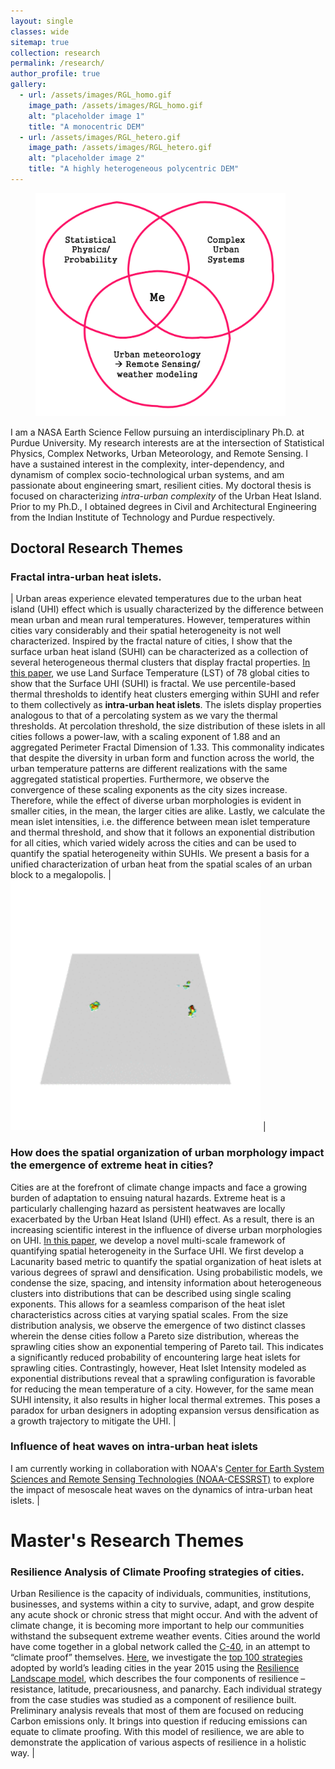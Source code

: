 ```yaml
---
layout: single
classes: wide
sitemap: true
collection: research
permalink: /research/
author_profile: true
gallery:
  - url: /assets/images/RGL_homo.gif
    image_path: /assets/images/RGL_homo.gif
    alt: "placeholder image 1"
    title: "A monocentric DEM"
  - url: /assets/images/RGL_hetero.gif
    image_path: /assets/images/RGL_hetero.gif
    alt: "placeholder image 2"
    title: "A highly heterogeneous polycentric DEM"
---
```



<figure style="width: 400px" class="align-right">
  <img src="/assets/images/Research-Venn.png" alt="Research Venn">
</figure>

I am a NASA Earth Science Fellow pursuing an interdisciplinary Ph.D. at Purdue University. My research interests are at the intersection of Statistical Physics, Complex Networks, Urban Meteorology, and Remote Sensing. I have a sustained interest in the complexity, inter-dependency, and dynamism of complex socio-technological urban systems, and am passionate about engineering smart, resilient cities. My doctoral thesis is focused on characterizing *intra-urban complexity* of the Urban Heat Island. Prior to my Ph.D., I obtained degrees in Civil and Architectural Engineering from the Indian Institute of Technology and Purdue respectively.


## Doctoral Research Themes

### Fractal intra-urban heat islets.

| Urban areas experience elevated temperatures due to the urban heat island (UHI) effect which is usually characterized by the difference between mean urban and mean rural temperatures. However, temperatures within cities vary considerably and their spatial heterogeneity is not well characterized. Inspired by the fractal nature of cities, I show that the surface urban heat island (SUHI) can be characterized as a collection of several heterogeneous thermal clusters that display fractal properties. [In this paper](https://eartharxiv.org/t9s3g/), we use Land Surface Temperature (LST) of 78 global cities to show that the Surface UHI (SUHI) is fractal. We use percentile-based thermal thresholds to identify heat clusters emerging within SUHI and refer to them collectively as **intra-urban heat islets**. The islets display properties analogous to that of a percolating system as we vary the thermal thresholds. At percolation threshold, the size distribution of these islets in all cities follows a power-law, with a scaling exponent of 1.88 and an aggregated Perimeter Fractal Dimension of 1.33. This commonality indicates that despite the diversity in urban form and function across the world, the urban temperature patterns are different realizations with the same aggregated statistical properties. Furthermore, we observe the convergence of these scaling exponents as the city sizes increase. Therefore, while the effect of diverse urban morphologies is evident in smaller cities, in the mean, the larger cities are alike. Lastly, we calculate the mean islet intensities, i.e. the difference between mean islet temperature and thermal threshold, and show that it follows an exponential distribution for all cities, which varied widely across the cities and can be used to quantify the spatial heterogeneity within SUHIs. We present a basis for a unified characterization of urban heat from the spatial scales of an urban block to a megalopolis. | <img src="/assets/images/RGL_hetero.gif" width="400px" alt=""> |

### How does the spatial organization of urban morphology impact the emergence of extreme heat in cities?

Cities are at the forefront of climate change impacts and face a growing burden of adaptation to ensuing natural hazards. Extreme heat is a particularly challenging hazard as persistent heatwaves are locally exacerbated by the Urban Heat Island (UHI) effect. As a result, there is an increasing scientific interest in the influence of diverse urban morphologies on UHI. [In this paper](https://eartharxiv.org/gxj9m/), we develop a novel multi-scale framework of quantifying spatial heterogeneity in the Surface UHI. We first develop a Lacunarity based metric to quantify the spatial organization of heat islets at various degrees of sprawl and densification. Using probabilistic models, we condense the size, spacing, and intensity information about heterogeneous clusters into distributions that can be described using single scaling exponents. This allows for a seamless comparison of the heat islet characteristics across cities at varying spatial scales. From the size distribution analysis, we observe the emergence of two distinct classes wherein the dense cities follow a Pareto size distribution, whereas the sprawling cities show an exponential tempering of Pareto tail. This indicates a significantly reduced probability of encountering large heat islets for sprawling cities. Contrastingly, however, Heat Islet Intensity modeled as exponential distributions reveal that a sprawling configuration is favorable for reducing the mean temperature of a city. However, for the same mean SUHI intensity, it also results in higher local thermal extremes. This poses a paradox for urban designers in adopting expansion versus densification as a growth trajectory to mitigate the UHI. |

### Influence of heat waves on intra-urban heat islets

I am currently working in collaboration with NOAA's [Center for Earth System Sciences and Remote Sensing Technologies (NOAA-CESSRST)](https://www.noaacrest.org/) to explore the impact of mesoscale heat waves on the dynamics of intra-urban heat islets. |

<!--
{% include gallery caption="Representing Land Surface Temperatures as Digital Elevation Models (DEM) where elevation and color indicate temperature. This is a schematic gif showing percentile based thresholding of fractal landscapes." %}
-->


# Master's Research Themes

### Resilience Analysis of Climate Proofing strategies of cities.

Urban Resilience is the capacity of individuals, communities, institutions, businesses, and systems within a city to survive, adapt, and grow despite any acute shock or chronic stress that might occur. And with the advent of climate change, it is becoming more important to help our communities withstand the subsequent extreme weather events. Cities around the world have come together in a global network called the [C-40](https://www.c40.org/), in an attempt to “climate proof” themselves. [Here](/assets/files/C40_report.pdf), we investigate the [top 100 strategies](https://issuu.com/sustainia/docs/cities100) adopted by world’s leading cities in the year 2015 using the [Resilience Landscape model](https://www.ecologyandsociety.org/vol9/iss2/art5/inline.html), which describes the four components of resilience – resistance, latitude, precariousness, and panarchy. Each individual strategy from the case studies was studied as a component of resilience built. Preliminary analysis reveals that most of them are focused on reducing Carbon emissions only. It brings into question if reducing emissions can equate to climate proofing. With this model of resilience, we are able to demonstrate the application of various aspects of resilience in a holistic way. |

###

<!--
## Building Energy Usage


<!--
This page is under construction
## Intra-urban heat islets

<figure style="width: 850px" class="align-center">
  <img src="/assets/images/World_Map.png" alt="">
</figure>

-->
